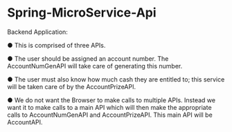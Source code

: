 # Spring-MicroService-Api

Backend Application:


● This is comprised of three APIs.

● The user should be assigned an account number. The AccountNumGenAPI will take care of generating this number.

● The user must also know how much cash they are entitled to; this service will be taken care of by the AccountPrizeAPI.

● We do not want the Browser to make calls to multiple APIs. Instead we want it to make calls to a main API which will then make the appropriate calls to AccountNumGenAPI and AccountPrizeAPI. This main API will be AccountAPI.
